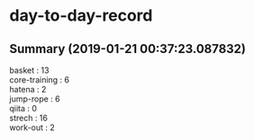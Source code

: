 # day-to-day-record  
## Summary  (2019-01-21 00:37:23.087832)  
basket : 13  
core-training : 6  
hatena : 2  
jump-rope : 6  
qiita : 0  
strech : 16  
work-out : 2  
